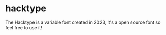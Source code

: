# hacktype
The Hacktype is a variable font created in 2023, it's a open source font so feel free to use it!

